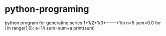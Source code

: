 # python-programing
 python program for generating series 1+1/2+1/3+-----+1/n
n=5
sum=0.0
for i in range(1,6):
    a=1/i
    sum=sum+a
    print(sum)
